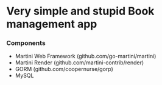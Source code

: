 Very simple and stupid Book management app
====

### Components
* Martini Web Framework (github.com/go-martini/martini)
* Martini Render (github.com/martini-contrib/render)
* GORM (github.com/coopernurse/gorp)
* MySQL
